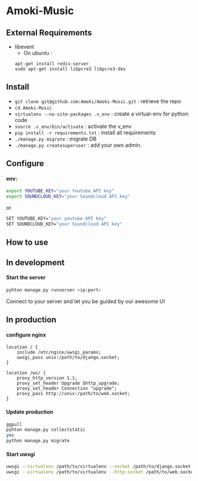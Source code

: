 Amoki-Music
===========

External Requirements
---------------------
* libevent
	* On ubuntu :
	```
	apt-get install redis-server
	sudo apt-get install libpcre3 libpcre3-dev
	```


Install
---------
* `git clone git@github.com:Amoki/Amoki-Music.git` : retrieve the repo
* `cd Amoki-Music`
* `virtualenv --no-site-packages .v_env` : create a virtual-env for python code
* `source .v_env/bin/activate` : activate the v_env
* `pip install -r requirements.txt` : install all requirements
* `./manage.py migrate` : migrate DB
* `./manage.py createsuperuser` : add your own admin.


Configure
---------

#### env:
```bash
export YOUTUBE_KEY="your Youtube API key"
export SOUNDCLOUD_KEY="your Soundcloud API key"
```
or
```bash
SET YOUTUBE_KEY="your youtube API key"
SET SOUNDCLOUD_KEY="your Soundcloud API key"
```

How to use
----------
## In development
#### Start the server
```bash
pyhton manage.py runserver <ip:port>
```
Connect to your server and let you be guided by our awesome UI

## In production
#### configure nginx
```
location / {
    include /etc/nginx/uwsgi_params;
    uwsgi_pass unix:/path/to/django.socket;
}

location /ws/ {
    proxy_http_version 1.1;
    proxy_set_header Upgrade $http_upgrade;
    proxy_set_header Connection "upgrade";
    proxy_pass http://unix:/path/to/web.socket;
}
```

#### Update production
```bash
ggpull
pyhton manage.py collectstatic
yes
python manage.py migrate
```

#### Start uwsgi
```bash
uwsgi --virtualenv /path/to/virtualenv --socket /path/to/django.socket --buffer-size=32768 --workers=5 --master --module wsgi_django
uwsgi --virtualenv /path/to/virtualenv --http-socket /path/to/web.socket --gevent 1000 --http-websockets --workers=2 --master --module wsgi_websocket
```

